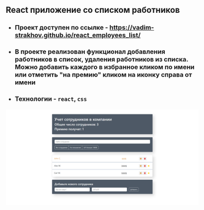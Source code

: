 ## React приложение со списком работников

 - ### Проект доступен по ссылке - https://vadim-strakhov.github.io/react_employees_list/
 - ### В проекте реализован функционал добавления работников в список, удаления работников из списка. Можно добавить каждого в избранное кликом по имени или отметить "на премию" кликом на иконку справа от имени
 - ### Технологии - `react`, `css`

![](employees.png)
